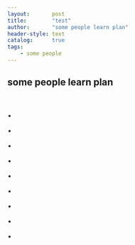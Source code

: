 ```yaml
---
layout:       post
title:        "test"
author:       "some people learn plan"
header-style: text
catalog:      true
tags:
    - some people
---
```


## some people learn plan  
.  
.  
.  
.  
.  
.  
.  
.  
.  
===========================================